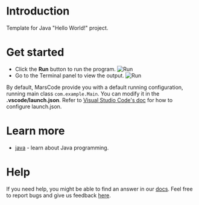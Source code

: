 # Introduction
Template for Java "Hello World!" project.

# Get started
- Click the **Run** button to run the program.
  ![Run](https://lf-cdn.marscode.com/obj/eden-sg/ljhwz_lkpkbvsj/ljhwZthlaukjlkulzlp/project_template/prod/7d6e3ca29fb509d11886b18e66e3d19cf5502613/images/native_java/run.jpeg)
- Go to the Terminal panel to view the output.
  ![Run](https://lf-cdn.marscode.com/obj/eden-sg/ljhwz_lkpkbvsj/ljhwZthlaukjlkulzlp/project_template/prod/7d6e3ca29fb509d11886b18e66e3d19cf5502613/images/native_java/terminal.jpeg)

By default, MarsCode provide you with a default running configuration, running main class `com.example.Main`. You can modify it in the **.vscode/launch.json**. Refer to [Visual Studio Code's doc](https://code.visualstudio.com/docs/editor/debugging) for how to configure launch.json.

# Learn more
- [java](https://dev.java/learn/) - learn about Java programming.

# Help
If you need help, you might be able to find an answer in our [docs](https://docs.marscode.com/). Feel free to report bugs and give us feedback [here](https://discord.gg/qtVMXEDbRw).
